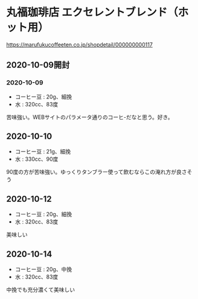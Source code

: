 # 丸福珈琲店 エクセレントブレンド（ホット用）

<https://marufukucoffeeten.co.jp/shopdetail/000000000117>

## 2020-10-09開封

### 2020-10-09

- コーヒー豆 : 20g、細挽
- 水 : 320cc、83度

苦味強い。WEBサイトのパラメータ通りのコーヒ-だなと思う。好き。

## 2020-10-10

- コーヒー豆 : 21g、細挽
- 水 : 330cc、90度

90度の方が苦味強い。ゆっくりタンブラー使って飲むならこの淹れ方が良さそう

## 2020-10-12

- コーヒー豆 : 20g、細挽
- 水 : 320cc、83度

美味しい

## 2020-10-14

- コーヒー豆 : 20g、中挽
- 水 : 320cc、83度

中挽でも充分濃くて美味しい

